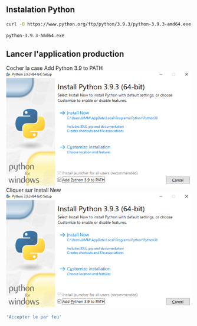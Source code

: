 ## Instalation Python
```bash
curl -O https://www.python.org/ftp/python/3.9.3/python-3.9.3-amd64.exe
```
```bash
python-3.9.3-amd64.exe
```

## Lancer l'application production
Cocher la case Add Python 3.9 to PATH
![Cocher la case Add Python 3.9 to PATH](Image_README/MicrosoftTeams-image-2.png)
Cliquer sur Install New
![Cliquer sur Install New](Image_README/MicrosoftTeams-image-2.png)
```bash
'Accepter le par feu'
```

